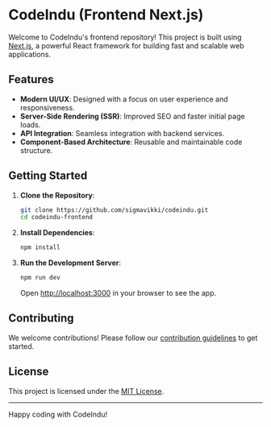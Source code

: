 # CodeIndu (Frontend Next.js)

Welcome to CodeIndu's frontend repository! This project is built using [Next.js](https://nextjs.org/), a powerful React framework for building fast and scalable web applications.

## Features

- **Modern UI/UX**: Designed with a focus on user experience and responsiveness.
- **Server-Side Rendering (SSR)**: Improved SEO and faster initial page loads.
- **API Integration**: Seamless integration with backend services.
- **Component-Based Architecture**: Reusable and maintainable code structure.

## Getting Started

1. **Clone the Repository**:
    ```bash
    git clone https://github.com/sigmavikki/codeindu.git
    cd codeindu-frontend
    ```

2. **Install Dependencies**:
    ```bash
    npm install
    ```

3. **Run the Development Server**:
    ```bash
    npm run dev
    ```
    Open [http://localhost:3000](http://localhost:3000) in your browser to see the app.

## Contributing

We welcome contributions! Please follow our [contribution guidelines](CONTRIBUTING.md) to get started.

## License

This project is licensed under the [MIT License](LICENSE).

---
Happy coding with CodeIndu!